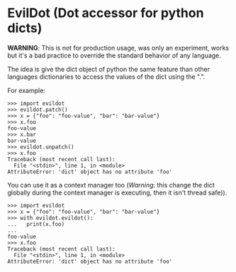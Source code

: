# EvilDot (Dot accessor for python dicts)

**WARNING**: This is not for production usage, was only an experiment, works
but it's a bad practice to override the standard behavior of any language.

The idea is give the dict object of python the same feature than other
languages dictionaries to access the values of the dict using the ".".

For example:

```
>>> import evildot
>>> evildot.patch()
>>> x = {"foo": "foo-value", "bar": "bar-value"}
>>> x.foo
foo-value
>>> x.bar
bar-value
>>> evildot.unpatch()
>>> x.foo
Traceback (most recent call last):
  File "<stdin>", line 1, in <module>
AttributeError: 'dict' object has no attribute 'foo'
```

You can use it as a context manager too (*Warning*: this change the dict
globally during the context manager is executing, then it isn't thread safe)).

```
>>> import evildot
>>> x = {"foo": "foo-value", "bar": "bar-value"}
>>> with evildot.evildot():
...   print(x.foo)
...
foo-value
>>> x.foo
Traceback (most recent call last):
  File "<stdin>", line 1, in <module>
AttributeError: 'dict' object has no attribute 'foo'
```
